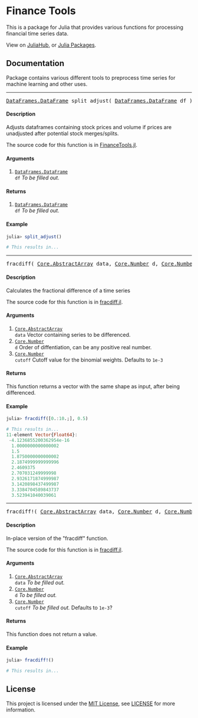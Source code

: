 # Finance Tools

This is a package for Julia that provides various functions for processing financial time series data.

View on [JuliaHub](https://juliahub.com/ui/Packages/FinanceTools/barsj), or [Julia Packages](https://juliapackages.com/p/financetools).

## Documentation

Package contains various different tools to preprocess time series for machine learning and other uses.

<hr>

<pre><a href="https://dataframes.juliadata.org/stable/lib/types/#DataFrames.DataFrame">DataFrames.DataFrame</a> split_adjust( <a href="https://dataframes.juliadata.org/stable/lib/types/#DataFrames.DataFrame">DataFrames.DataFrame</a> df )</pre>

#### Description

Adjusts dataframes containing stock prices and volume if prices are unadjusted after potential stock merges/splits.

The source code for this function is in [FinanceTools.jl](/src/FinanceTools.jl#L8-L20).

#### Arguments

1. <code><a href="https://dataframes.juliadata.org/stable/lib/types/#DataFrames.DataFrame">DataFrames.DataFrame</a> df</code> *To be filled out.*

#### Returns

1. <code><a href="https://dataframes.juliadata.org/stable/lib/types/#DataFrames.DataFrame">DataFrames.DataFrame</a> df</code> *To be filled out.*

#### Example

```julia
julia> split_adjust()

# This results in...
```

<hr>

<pre>fracdiff( <a href="https://docs.julialang.org/en/v1/base/arrays/#Core.AbstractArray">Core.AbstractArray</a> data, <a href="https://docs.julialang.org/en/v1/base/numbers/#Core.Number">Core.Number</a> d, <a href="https://docs.julialang.org/en/v1/base/numbers/#Core.Number">Core.Number</a> cutoff = 1e-3 )</pre>

#### Description

Calculates the fractional difference of a time series

The source code for this function is in [fracdiff.jl](/src/fracdiff.jl#L16-L18).

#### Arguments

1. <code><a href="https://docs.julialang.org/en/v1/base/arrays/#Core.AbstractArray">Core.AbstractArray</a> data</code> Vector containing series to be differenced.
2. <code><a href="https://docs.julialang.org/en/v1/base/numbers/#Core.Number">Core.Number</a> d</code> Order of diffentiation, can be any positive real number.
3. <code><a href="https://docs.julialang.org/en/v1/base/numbers/#Core.Number">Core.Number</a> cutoff</code> Cutoff value for the binomial weights. Defaults to `1e-3`

#### Returns

This function returns a vector with the same shape as input, after being differenced.

#### Example

```julia
julia> fracdiff([0.:10.;], 0.5)

# This results in...
11-element Vector{Float64}:
 -4.1236855200362954e-16
  1.0000000000000002
  1.5
  1.8750000000000002
  2.1874999999999996
  2.4609375
  2.707031249999998
  2.9326171874999987
  3.1420898437499987
  3.3384704589843737
  3.523941040039061
```

<hr>

<pre>fracdiff!( <a href="https://docs.julialang.org/en/v1/base/arrays/#Core.AbstractArray">Core.AbstractArray</a> data, <a href="https://docs.julialang.org/en/v1/base/numbers/#Core.Number">Core.Number</a> d, <a href="https://docs.julialang.org/en/v1/base/numbers/#Core.Number">Core.Number</a> cutoff = 1e-3 )</pre>

#### Description

In-place version of the "fracdiff" function.

The source code for this function is in [fracdiff.jl](/src/fracdiff.jl#L16-L18).

#### Arguments

1. <code><a href="https://docs.julialang.org/en/v1/base/arrays/#Core.AbstractArray">Core.AbstractArray</a> data</code> *To be filled out.*
2. <code><a href="https://docs.julialang.org/en/v1/base/numbers/#Core.Number">Core.Number</a> d</code> *To be filled out.*
3. <code><a href="https://docs.julialang.org/en/v1/base/numbers/#Core.Number">Core.Number</a> cutoff</code> *To be filled out.* Defaults to `1e-3`?

#### Returns

This function does not return a value.

#### Example

```julia
julia> fracdiff!()

# This results in...
```

## License

This project is licensed under the [MIT License](https://choosealicense.com/licenses/mit/), see [LICENSE](/LICENSE) for more information.
